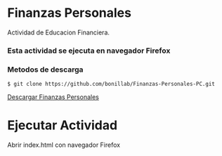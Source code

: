 # Finanzas Personales

Actividad de Educacion Financiera.

### Esta actividad se ejecuta en navegador Firefox
### Metodos de descarga
```bashscript
$ git clone https://github.com/bonillab/Finanzas-Personales-PC.git
```
[Descargar Finanzas Personales](https://github.com/bonillab/Finanzas-Personales-PC/archive/master.zip)
# Ejecutar Actividad
Abrir index.html con navegador Firefox
